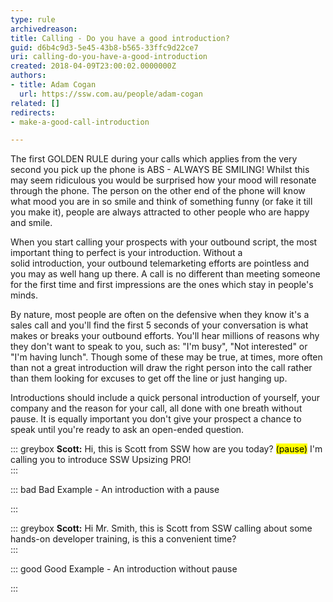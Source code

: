 ```yaml
---
type: rule
archivedreason: 
title: Calling - Do you have a good introduction?
guid: d6b4c9d3-5e45-43b8-b565-33ffc9d22ce7
uri: calling-do-you-have-a-good-introduction
created: 2018-04-09T23:00:02.0000000Z
authors:
- title: Adam Cogan
  url: https://ssw.com.au/people/adam-cogan
related: []
redirects:
- make-a-good-call-introduction

---
```


The first GOLDEN RULE during your calls which applies from the very second you pick up the phone is ABS - ALWAYS BE SMILING! Whilst this may seem ridiculous you would be surprised how your mood will resonate through the phone. The person on the other end of the phone will know what mood you are in so smile and think of something funny (or fake it till you make it), people are always attracted to other people who are happy and smile.

<!--endintro-->

When you start calling your prospects with your outbound script, the most important thing to perfect is your introduction. Without a solid introduction, your outbound telemarketing efforts are pointless and you may as well hang up there. A call is no different than meeting someone for the first time and first impressions are the ones which stay in people's minds.

By nature, most people are often on the defensive when they know it's a sales call and you'll find the first 5 seconds of your conversation is what makes or breaks your outbound efforts. You'll hear millions of reasons why they don't want to speak to you, such as: "I'm busy", "Not interested" or  "I'm having lunch". Though some of these may be true, at times, more often than not a great introduction will draw the right person into the call rather than them looking for excuses to get off the line or just hanging up.

Introductions should include a quick personal introduction of yourself, your company and the reason for your call, all done with one breath without pause. It is equally important you don't give your prospect a chance to speak until you're ready to ask an open-ended question.


::: greybox
 **Scott:** Hi, this is Scott from SSW how are you today? <mark>(pause)</mark> I'm calling you to introduce SSW Upsizing PRO!  
:::


::: bad
Bad Example - An introduction with a pause

:::


::: greybox
 **Scott:** Hi Mr. Smith, this is Scott from SSW calling about some hands-on developer training, is this a convenient time?  
:::


::: good
Good Example - An introduction without pause 

:::
